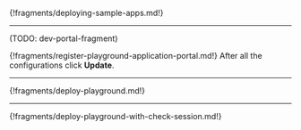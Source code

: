 

{!fragments/deploying-sample-apps.md!}

----

(TODO: dev-portal-fragment)

{!fragments/register-playground-application-portal.md!}
After all the configurations click **Update**.


----

{!fragments/deploy-playground.md!}

----

{!fragments/deploy-playground-with-check-session.md!}




